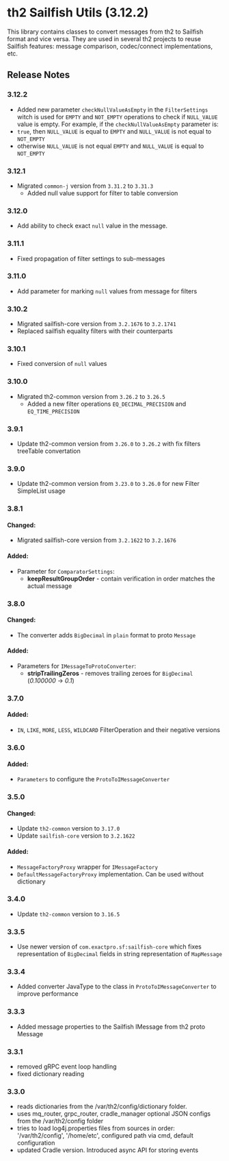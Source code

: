 # th2 Sailfish Utils (3.12.2)

This library contains classes to convert messages from th2 to Sailfish format and vice versa. They are used in several th2 projects to reuse Sailfish features: message comparison, codec/connect implementations, etc.

## Release Notes

### 3.12.2

+ Added new parameter `checkNullValueAsEmpty` in the `FilterSettings` witch is used for `EMPTY` and `NOT_EMPTY` operations to check if `NULL_VALUE` value is empty. For example, if the `checkNullValueAsEmpty` parameter is:
+ `true`, then `NULL_VALUE` is equal to `EMPTY` and `NULL_VALUE` is not equal to `NOT_EMPTY`
+ otherwise `NULL_VALUE` is not equal `EMPTY` and `NULL_VALUE` is equal to `NOT_EMPTY` 

### 3.12.1

+ Migrated `common-j` version from `3.31.2` to `3.31.3`
  + Added null value support for filter to table conversion

### 3.12.0

+ Add ability to check exact `null` value in the message.

### 3.11.1

+ Fixed propagation of filter settings to sub-messages

### 3.11.0

+ Add parameter for marking `null` values from message for filters

### 3.10.2
+ Migrated sailfish-core version from `3.2.1676` to `3.2.1741`
+ Replaced sailfish equality filters with their counterparts

### 3.10.1
+ Fixed conversion of `null` values

### 3.10.0
+ Migrated th2-common version from `3.26.2` to `3.26.5`
  + Added a new filter operations `EQ_DECIMAL_PRECISION` and `EQ_TIME_PRECISION`

### 3.9.1
+ Update th2-common version from `3.26.0` to `3.26.2` with fix filters treeTable convertation   

### 3.9.0
+ Update th2-common version from `3.23.0` to `3.26.0` for new Filter SimpleList usage 

### 3.8.1

#### Changed:
+ Migrated sailfish-core version from `3.2.1622` to `3.2.1676`

#### Added:
+ Parameter for `ComparatorSettings`:
  + **keepResultGroupOrder** - contain verification in order matches the actual message

### 3.8.0

#### Changed:
+ The converter adds `BigDecimal` in `plain` format to proto `Message`

#### Added:
+ Parameters for `IMessageToProtoConverter`:
  + **stripTrailingZeros** - removes trailing zeroes for `BigDecimal` (_0.100000_ -> _0.1_)

### 3.7.0

#### Added:

+ `IN`, `LIKE`, `MORE`, `LESS`, `WILDCARD` FilterOperation and their negative versions

### 3.6.0

#### Added:

+ `Parameters` to configure the `ProtoToIMessageConverter`


### 3.5.0

#### Changed:
+ Update `th2-common` version to `3.17.0`
+ Update `sailfish-core` version to `3.2.1622`

#### Added:
+ `MessageFactoryProxy` wrapper for `IMessageFactory`
+ `DefaultMessageFactoryProxy` implementation. Can be used without dictionary

### 3.4.0

+ Update `th2-common` version to `3.16.5`

### 3.3.5

+ Use newer version of `com.exactpro.sf:sailfish-core` which fixes representation of `BigDecimal` fields in string representation of `MapMessage`

### 3.3.4

+ Added converter JavaType to the class in `ProtoToIMessageConverter` to improve performance

### 3.3.3

+ Added message properties to the Sailfish IMessage from th2 proto Message

### 3.3.1

+ removed gRPC event loop handling
+ fixed dictionary reading

### 3.3.0

+ reads dictionaries from the /var/th2/config/dictionary folder.
+ uses mq_router, grpc_router, cradle_manager optional JSON configs from the /var/th2/config folder
+ tries to load log4j.properties files from sources in order: '/var/th2/config', '/home/etc', configured path via cmd, default configuration
+ updated Cradle version. Introduced async API for storing events
